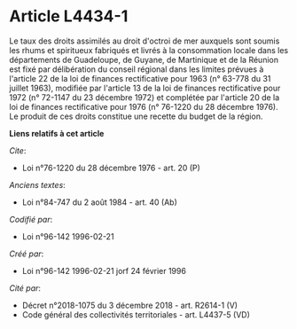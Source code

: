 # Article L4434-1

Le taux des droits assimilés au droit d'octroi de mer auxquels sont soumis les rhums et spiritueux fabriqués et livrés à la
consommation locale dans les départements de Guadeloupe, de Guyane, de Martinique et de la Réunion est fixé par délibération
du conseil régional dans les limites prévues à l'article 22 de la loi de finances rectificative pour 1963 (n° 63-778 du 31
juillet 1963), modifiée par l'article 13 de la loi de finances rectificative pour 1972 (n° 72-1147 du 23 décembre 1972) et
complétée par l'article 20 de la loi de finances rectificative pour 1976 (n° 76-1220 du 28 décembre 1976). Le produit de ces
droits constitue une recette du budget de la région.

**Liens relatifs à cet article**

_Cite_:

  - Loi n°76-1220 du 28 décembre 1976 - art. 20 (P)

_Anciens textes_:

  - Loi n°84-747 du 2 août 1984 - art. 40 (Ab)

_Codifié par_:

  - Loi n°96-142 1996-02-21

_Créé par_:

  - Loi n°96-142 1996-02-21 jorf 24 février 1996

_Cité par_:

  - Décret n°2018-1075 du 3 décembre 2018 - art. R2614-1 (V)
  - Code général des collectivités territoriales - art. L4437-5 (VD)
